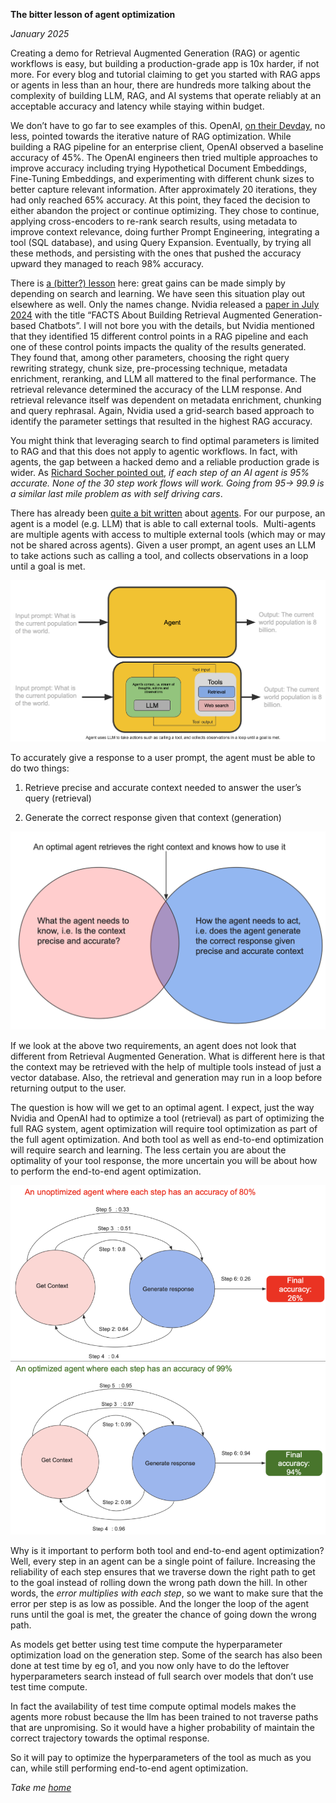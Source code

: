 **The bitter lesson of agent optimization**

*January 2025*

Creating a demo for Retrieval Augmented Generation (RAG) or agentic workflows is easy, but building a production-grade app is 10x harder, if not more. For every blog and tutorial claiming to get you started with RAG apps or agents in less than an hour, there are hundreds more talking about the complexity of building LLM, RAG, and AI systems that operate reliably at an acceptable accuracy and latency while staying within budget. 

We don’t have to go far to see examples of this. OpenAI, [on their Devday](https://www.youtube.com/watch?v=ahnGLM-RC1Y), no less, pointed towards the iterative nature of RAG optimization. While building a RAG pipeline for an enterprise client, OpenAI observed a baseline accuracy of 45%. The OpenAI engineers then tried multiple approaches to improve accuracy including trying Hypothetical Document Embeddings, Fine-Tuning Embeddings, and experimenting with different chunk sizes to better capture relevant information. After approximately 20 iterations, they had only reached 65% accuracy. At this point, they faced the decision to either abandon the project or continue optimizing. They chose to continue, applying cross-encoders to re-rank search results, using metadata to improve context relevance, doing further Prompt Engineering, integrating a tool (SQL database), and using Query Expansion. Eventually, by trying all these methods, and persisting with the ones that pushed the accuracy upward they managed to reach 98% accuracy. 

There is [a (bitter?) lesson](https://web.archive.org/web/20241209013151/http://www.incompleteideas.net/IncIdeas/BitterLesson.html) here: great gains can be made simply by depending on search and learning. We have seen this situation play out elsewhere as well. Only the names change. Nvidia released a [paper in July 2024](https://arxiv.org/html/2407.07858v1) with the title “FACTS About Building Retrieval Augmented Generation-based Chatbots”. I will not bore you with the details, but Nvidia mentioned that they identified 15 different control points in a RAG pipeline and each one of these control points impacts the quality of the results generated. They found that, among other parameters, choosing the right query rewriting strategy, chunk size, pre-processing technique, metadata enrichment, reranking, and LLM all mattered to the final performance. The retrieval relevance determined the accuracy of the LLM response. And retrieval relevance itself was dependent on metadata enrichment, chunking and query rephrasal. Again, Nvidia used a grid-search based approach to identify the parameter settings that resulted in the highest RAG accuracy. 

You might think that leveraging search to find optimal parameters is limited to RAG and that this does not apply to agentic workflows. In fact, with agents, the gap between a hacked demo and a reliable production grade is wider. As [Richard Socher pointed out](https://x.com/RichardSocher/status/1826678227936707063), *if each step of an AI agent is 95% accurate. None of the 30 step work flows will work. Going from 95-> 99.9 is a similar last mile problem as with self driving cars*. 

There has already been [quite a bit written](https://www.kaggle.com/whitepaper-agents) about [agents](https://huyenchip.com/2025/01/07/agents.html). For our purpose, an agent is a model (e.g. LLM) that is able to call external tools.  Multi-agents are multiple agents with access to multiple external tools (which may or may not be shared across agents). Given a user prompt, an agent uses an LLM to take actions such as calling a tool, and collects observations in a loop until a goal is met.

![picture](uploads/5a.png)




To accurately give a response to a user prompt, the agent must be able to do two things: 

1. Retrieve precise and accurate context needed to answer the user’s query (retrieval) 
    
2. Generate the correct response given that context (generation) 
    
![picture](uploads/5b.png)

If we look at the above two requirements, an agent does not look that different from Retrieval Augmented Generation. What is different here is that the context may be retrieved with the help of multiple tools instead of just a vector database. Also, the retrieval and generation may run in a loop before returning output to the user. 

The question is how will we get to an optimal agent. I expect, just the way Nvidia and OpenAI had to optimize a tool (retrieval) as part of optimizing the full RAG system, agent optimization will require tool optimization as part of the full agent optimization. And both tool as well as end-to-end optimization will require search and learning. The less certain you are about the optimality of your tool response, the more uncertain you will be about how to perform the end-to-end agent optimization. 


![picture](uploads/5e.png)

Why is it important to perform both tool and end-to-end agent optimization? Well, every step in an agent can be a single point of failure. Increasing the reliability of each step ensures that we traverse down the right path to get to the goal instead of rolling down the wrong path down the hill. In other words, the *error multiplies with each step*, so we want to make sure that the error per step is as low as possible. And the longer the loop of the agent runs until the goal is met, the greater the chance of going down the wrong path. 

As models get better using test time compute the hyperparameter optimization load on the generation step. Some of the search has also been done at test time by eg o1, and you now only have to do the leftover hyperparameters search instead of full search over models that don’t use test time compute. 

In fact the availability of test time compute optimal models makes the agents more robust because the llm has been trained to not traverse paths that are unpromising. So it would have a higher probability of maintain the correct trajectory towards the optimal response.

So it will pay to optimize the hyperparameters of the tool as much as you can, while still performing end-to-end agent optimization.  

*Take me [home](https://sameeurrehman.com/)* 